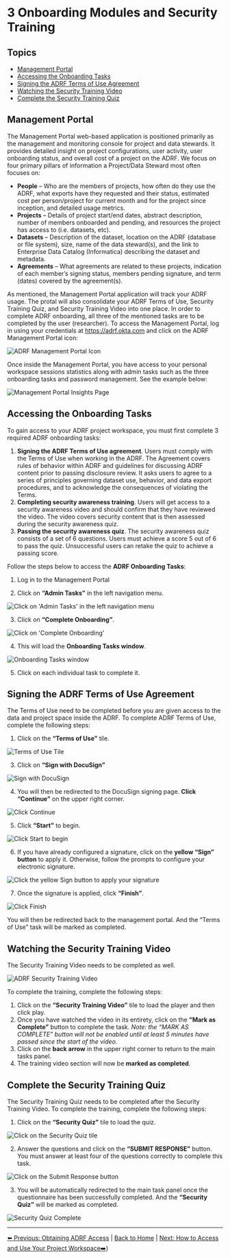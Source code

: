 # 3 Onboarding Modules and Security Training

## Topics
- [Management Portal](#management-portal)
- [Accessing the Onboarding Tasks](#accessing-the-onboarding-tasks)
- [Signing the ADRF Terms of Use Agreement](#signing-the-adrf-terms-of-use-agreement)
- [Watching the Security Training Video](#watching-the-security-training-video)
- [Complete the Security Training Quiz](#complete-the-security-training-quiz)

## Management Portal
The Management Portal web-based application is positioned primarily as the management and monitoring console for project and data stewards. It provides detailed insight on project configurations, user activity, user onboarding status, and overall cost of a project on the ADRF. We focus on four primary pillars of information a Project/Data Steward most often focuses on:
- **People** – Who are the members of projects, how often do they use the ADRF, what exports have they requested and their status, estimated cost per person/project for current month and for the project since inception, and detailed usage metrics.
- **Projects** – Details of project start/end dates, abstract description, number of members onboarded and pending, and resources the project has access to (i.e. datasets, etc).
- **Datasets** – Description of the dataset, location on the ADRF (database or file system), size, name of the data steward(s), and the link to Enterprise Data Catalog (Informatica) describing the dataset and metadata.
- **Agreements** – What agreements are related to these projects, indication of each member’s signing status, members pending signature, and term (dates) covered by the agreement(s).

As mentioned, the Management Portal application will track your ADRF usage. The protal will also consolidate your ADRF Terms of Use, Security Training Quiz, and Security Training Video into one place. In order to complete ADRF onboarding, all three of the mentioned tasks are to be completed by the user (researcher). To access the Management Portal, log in using your credentials at https://adrf.okta.com and click on the ADRF Management Portal icon:

![ADRF Management Portal Icon](images/mp_icon.png)

Once inside the Management Portal, you have access to your personal workspace sessions statistics along with admin tasks such as the three onboarding tasks and password management. See the example below:

![Management Portal Insights Page](images/mp_home.png) 

## Accessing the Onboarding Tasks
To gain access to your ADRF project workspace, you must first complete 3 required ADRF onboarding tasks: 
1. **Signing the ADRF Terms of Use agreement**. Users must comply with the Terms of Use when working in the ADRF. The Agreement covers rules of behavior within ADRF and guidelines for discussing ADRF content prior to passing disclosure review. It asks users to agree to a series of principles governing dataset use, behavior, and data export procedures, and to acknowledge the consequences of violating the Terms.
2. **Completing security awareness training**. Users will get access to a security awareness video and should confirm that they have reviewed the video. The video covers security content that is then assessed during the security awareness quiz.
3. **Passing the security awareness quiz**. The security awareness quiz consists of a set of 6 questions. Users must achieve a score 5 out of 6 to pass the quiz. Unsuccessful users can retake the quiz to achieve a passing score.

Follow the steps below to access the **ADRF Onboarding Tasks**:
1. Log in to the Management Portal

2. Click on **“Admin Tasks”** in the left navigation menu.

![Click on 'Admin Tasks' in the left navigation menu](images/admin_tasks.png) 

3. Click on **“Complete Onboarding”**.

![Click on 'Complete Onboarding'](images/complete_ob.png)

4. This will load the **Onboarding Tasks window**.

![Onboarding Tasks window](images/ob_tasks_window.png)

5. Click on each individual task to complete it.

## Signing the ADRF Terms of Use Agreement

The Terms of Use need to be completed before you are given access to the data and project space inside the ADRF. To complete ADRF Terms of Use, complete the following steps:

1. Click on the **“Terms of Use”** tile.

![Terms of Use Tile](images/terms_of_use_tile.png)

3. Click on **“Sign with DocuSign”**

![Sign with DocuSign](images/sign_docuSign.png)

4. You will then be redirected to the DocuSign signing page. **Click “Continue”** on the upper right corner.

![Click Continue](images/docusign_continue.png)

5. Click **“Start”** to begin.

![Click Start to begin](images/start.png)

6. If you have already configured a signature, click on the **yellow “Sign” button** to apply it. Otherwise, follow the prompts to configure your electronic signature.

![Click the yellow Sign button to apply your signature](images/sign.png)

7. Once the signature is applied, click **“Finish”**.

![Click Finish](images/finish.png)

You will then be redirected back to the management portal. And the “Terms of Use” task will be marked as completed.

## Watching the Security Training Video

The Security Training Video needs to be completed as well. 

![ADRF Security Training Video](images/security-training-video.png)

To complete the training, complete the following steps:

1. Click on the **“Security Training Video”** tile to load the player and then click play.
2. Once you have watched the video in its entirety, click on the **“Mark as Complete”** button to complete the task. _Note: the “MARK AS COMPLETE” button will not be enabled until at least 5 minutes have passed since the start of the video._
3. Click on the **back arrow** in the upper right corner to return to the main tasks panel.
4. The training video section will now be **marked as completed**.

## Complete the Security Training Quiz

The Security Training Quiz needs to be completed after the Security Training Video. To complete the training, complete the following steps:

1. Click on the **“Security Quiz”** tile to load the quiz.

![Click on the Security Quiz tile](images/st_quiz_tile.png)

2. Answer the questions and click on the **“SUBMIT RESPONSE”** button. You must answer at least four of the questions correctly to complete this task.

![Click on the Submit Response button](images/submit_response.png)

3. You will be automatically redirected to the main task panel once the questionnaire has been successfully completed. And the **“Security Quiz”** will be marked as completed.

![Security Quiz Complete](images/security_quiz_complete.png) 

---

[⬅️ Previous: Obtaining ADRF Access](02-access.md) | [Back to Home](00-cover.md) | [Next: How to Access and Use Your Project Workspace➡️](04-access-and-use.md ))

